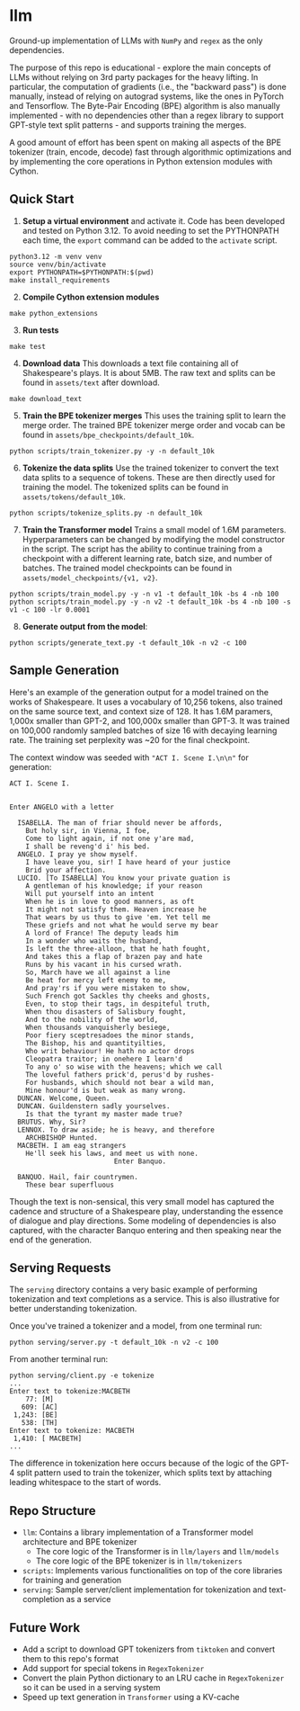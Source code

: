 # llm

Ground-up implementation of LLMs with `NumPy` and `regex` as the only dependencies.

The purpose of this repo is educational - explore the main concepts of LLMs without relying on 3rd party packages for the heavy lifting. In particular, the computation of gradients (i.e., the "backward pass") is done manually, instead of relying on autograd systems, like the ones in PyTorch and Tensorflow. The Byte-Pair Encoding (BPE) algorithm is also manually implemented - with no dependencies other than a regex library to support GPT-style text split patterns - and supports training the merges.

A good amount of effort has been spent on making all aspects of the BPE tokenizer (train, encode, decode) fast through algorithmic optimizations and by implementing the core operations in Python extension modules with Cython.

## Quick Start

1. **Setup a virtual environment** and activate it. Code has been developed and tested on Python 3.12. To avoid needing to set the PYTHONPATH each time, the `export` command can be added to the `activate` script.

```shell
python3.12 -m venv venv
source venv/bin/activate
export PYTHONPATH=$PYTHONPATH:$(pwd)
make install_requirements
```

2. **Compile Cython extension modules**

```shell
make python_extensions
```

3. **Run tests**

```shell
make test
```

4. **Download data** This downloads a text file containing all of Shakespeare's plays. It is about 5MB. The raw text and splits can be found in `assets/text` after download.

```shell
make download_text
```

5. **Train the BPE tokenizer merges** This uses the training split to learn the merge order. The trained BPE tokenizer merge order and vocab can be found in `assets/bpe_checkpoints/default_10k`.

```shell
python scripts/train_tokenizer.py -y -n default_10k
```

6. **Tokenize the data splits** Use the trained tokenizer to convert the text data splits to a sequence of tokens. These are then directly used for training the model. The tokenized splits can be found in `assets/tokens/default_10k`.

```shell
python scripts/tokenize_splits.py -n default_10k
```

7. **Train the Transformer model** Trains a small model of 1.6M parameters. Hyperparameters can be changed by modifying the model constructor in the script. The script has the ability to continue training from a checkpoint with a different learning rate, batch size, and number of batches. The trained model checkpoints can be found in `assets/model_checkpoints/{v1, v2}`.

```shell
python scripts/train_model.py -y -n v1 -t default_10k -bs 4 -nb 100
python scripts/train_model.py -y -n v2 -t default_10k -bs 4 -nb 100 -s v1 -c 100 -lr 0.0001
```

8. **Generate output from the model**:

```shell
python scripts/generate_text.py -t default_10k -n v2 -c 100
```

## Sample Generation

Here's an example of the generation output for a model trained on the works of Shakespeare. It uses a vocabulary of 10,256 tokens, also trained on the same source text, and context size of 128. It has 1.6M paramers, 1,000x smaller than GPT-2, and 100,000x smaller than GPT-3. It was trained on 100,000 randomly sampled batches of size 16 with decaying learning rate. The training set perplexity was ~20 for the final checkpoint.

The context window was seeded with `"ACT I. Scene I.\n\n"` for generation:

```text
ACT I. Scene I.


Enter ANGELO with a letter

  ISABELLA. The man of friar should never be affords,
    But holy sir, in Vienna, I foe,
    Come to light again, if not one y'are mad,
    I shall be reveng'd i' his bed.
  ANGELO. I pray ye show myself.
    I have leave you, sir! I have heard of your justice
    Brid your affection.
  LUCIO. [To ISABELLA] You know your private guation is
    A gentleman of his knowledge; if your reason
    Will put yourself into an intent
    When he is in love to good manners, as oft
    It might not satisfy them. Heaven increase he
    That wears by us thus to give 'em. Yet tell me
    These griefs and not what he would serve my bear
    A lord of France! The deputy leads him
    In a wonder who waits the husband,
    Is left the three-alloon, that he hath fought,
    And takes this a flap of brazen pay and hate
    Runs by his vacant in his cursed wrath.
    So, March have we all against a line
    Be heat for mercy left enemy to me,
    And pray'rs if you were mistaken to show,
    Such French got Sackles thy cheeks and ghosts,
    Even, to stop their tags, in despiteful truth,
    When thou disasters of Salisbury fought,
    And to the nobility of the world,
    When thousands vanquisherly besiege,
    Poor fiery sceptresadoes the minor stands,
    The Bishop, his and quantityilties,
    Who writ behaviour! He hath no actor drops
    Cleopatra traitor; in onehere I learn'd
    To any o' so wise with the heavens; which we call
    The loveful fathers prick'd, perus'd by rushes-
    For husbands, which should not bear a wild man,
    Mine honour'd is but weak as many wrong.
  DUNCAN. Welcome, Queen.
  DUNCAN. Guildenstern sadly yourselves.
    Is that the tyrant my master made true?
  BRUTUS. Why, Sir?
  LENNOX. To draw aside; he is heavy, and therefore
    ARCHBISHOP Hunted.
  MACBETH. I am eag strangers
    He'll seek his laws, and meet us with none.
                          Enter Banquo.

  BANQUO. Hail, fair countrymen.
    These bear superfluous
```

Though the text is non-sensical, this very small model has captured the cadence and structure of a Shakespeare play, understanding the essence of dialogue and play directions. Some modeling of dependencies is also captured, with the character Banquo entering and then speaking near the end of the generation.

## Serving Requests

The `serving` directory contains a very basic example of performing tokenization and text completions as a service. This is also illustrative for better understanding tokenization.

Once you've trained a tokenizer and a model, from one terminal run:

```shell
python serving/server.py -t default_10k -n v2 -c 100
```

From another terminal run:

```shell
python serving/client.py -e tokenize
...
Enter text to tokenize:MACBETH
    77: [M]
   609: [AC]
 1,243: [BE]
   538: [TH]
Enter text to tokenize: MACBETH
 1,410: [ MACBETH]
...
```

The difference in tokenization here occurs because of the logic of the GPT-4 split pattern used to train the tokenizer, which splits text by attaching leading whitespace to the start of words.

## Repo Structure

- `llm`: Contains a library implementation of a Transformer model architecture and BPE tokenizer
  - The core logic of the Transformer is in `llm/layers` and `llm/models`
  - The core logic of the BPE tokenizer is in `llm/tokenizers`
- `scripts`: Implements various functionalities on top of the core libraries for training and generation
- `serving`: Sample server/client implementation for tokenization and text-completion as a service

## Future Work

- Add a script to download GPT tokenizers from `tiktoken` and convert them to this repo's format
- Add support for special tokens in `RegexTokenizer`
- Convert the plain Python dictionary to an LRU cache in `RegexTokenizer` so it can be used in a serving system
- Speed up text generation in `Transformer` using a KV-cache
